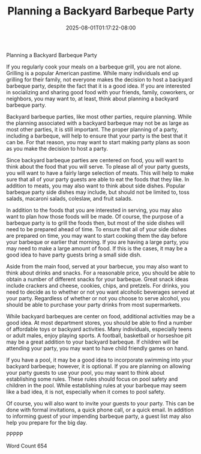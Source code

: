 ﻿---
title: "Planning a Backyard Barbeque Party"
date: 2025-08-01T01:17:22-08:00
description: "Backyard Activities Tips for Web Success"
featured_image: "/images/Backyard Activities.jpg"
tags: ["Backyard Activities"]
---

Planning a Backyard Barbeque Party

If you regularly cook your meals on a barbeque grill, you are not alone. Grilling is a popular American pastime.  While many individuals end up grilling for their family, not everyone makes the decision to host a backyard barbeque party, despite the fact that it is a good idea.  If you are interested in socializing and sharing good food with your friends, family, coworkers, or neighbors, you may want to, at least, think about planning a backyard barbeque party.

Backyard barbeque parties, like most other parties, require planning. While the planning associated with a backyard barbeque may not be as large as most other parties, it is still important. The proper planning of a party, including a barbeque, will help to ensure that your party is the best that it can be. For that reason, you may want to start making party plans as soon as you make the decision to host a party.

Since backyard barbeque parties are centered on food, you will want to think about the food that you will serve.  To please all of your party guests, you will want to have a fairly large selection of meats. This will help to make sure that all of your party guests are able to eat the foods that they like.  In addition to meats, you may also want to think about side dishes.  Popular barbeque party side dishes may include, but should not be limited to, toss salads, macaroni salads, coleslaw, and fruit salads.  

In addition to the foods that you are interested in serving, you may also want to plan how those foods will be made.  Of course, the purpose of a barbeque party is to grill the foods then, but most of the side dishes will need to be prepared ahead of time.  To ensure that all of your side dishes are prepared on time, you may want to start cooking them the day before your barbeque or earlier that morning.  If you are having a large party, you may need to make a large amount of food. If this is the cases, it may be a good idea to have party guests bring a small side dish.  

Aside from the main food, served at your barbecue, you may also want to think about drinks and snacks.  For a reasonable price, you should be able to obtain a number of different snacks for your barbeque.  Great snack ideas include crackers and cheese, cookies, chips, and pretzels.  For drinks, you need to decide as to whether or not you want alcoholic beverages served at your party.  Regardless of whether or not you choose to serve alcohol, you should be able to purchase your party drinks from most supermarkets.  

While backyard barbeques are center on food, additional activities may be a good idea.  At most department stores, you should be able to find a number of affordable toys or backyard activities. Many individuals, especially teens or adult males, enjoy playing sports. A football, basketball or horseshoe pit may be a great addition to your backyard barbeque.  If children will be attending your party, you may want to have child friendly games on hand.  

If you have a pool, it may be a good idea to incorporate swimming into your backyard barbeque; however, it is optional.  If you are planning on allowing your party guests to use your pool, you may want to think about establishing some rules. These rules should focus on pool safety and children in the pool. While establishing rules at your barbeque may seem like a bad idea, it is not, especially when it comes to pool safety. 

Of course, you will also want to invite your guests to your party. This can be done with formal invitations, a quick phone call, or a quick email.  In addition to informing guest of your impending barbeque party, a guest list may also help you prepare for the big day. 

PPPPP

Word Count 654

